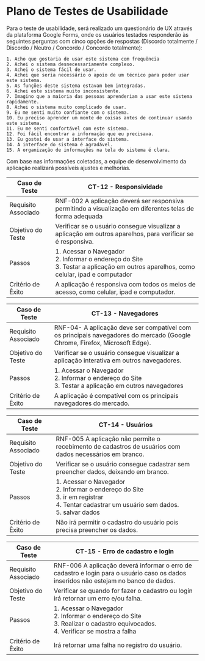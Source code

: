 # Plano de Testes de Usabilidade

Para o teste de usabilidade, será realizado um questionário de UX através da plataforma Google Forms, onde os usuários testados responderão às seguintes perguntas com cinco opções de respostas (Discordo totalmente / Discordo / Neutro / Concordo / Concordo totalmente): 

    1. Acho que gostaria de usar este sistema com frequência
    2. Achei o sistema desnecessariamente complexo.
    3. Achei o sistema fácil de usar.
    4. Achei que seria necessário o apoio de um técnico para poder usar este sistema.
    5. As funções deste sistema estavam bem integradas.
    6. Achei este sistema muito inconsistente.
    7. Imagino que a maioria das pessoas aprenderiam a usar este sistema rapidamente.
    8. Achei o sistema muito complicado de usar.
    9. Eu me senti muito confiante com o sistema.
    10. Eu preciso aprender um monte de coisas antes de continuar usando este sistema.
    11. Eu me senti confortável com este sistema.
    12. Foi fácil encontrar a informação que eu precisava.
    13. Eu gostei de usar a interface do sistema.
    14. A interface do sistema é agradável.
    15. A organização de informações na tela do sistema é clara.


Com base nas informações coletadas, a equipe de desenvolvimento da aplicação realizará possíveis ajustes e melhorias.


| **Caso de Teste** 	| **CT-12 - Responsividade**                                                                           	|
|--------------------|-----------------------------------------------------------------------------------------------------|
|	Requisito Associado| RNF-002	A aplicação deverá ser responsiva permitindo a visualização em diferentes telas de forma adequada   |
| Objetivo do Teste 	| Verificar se o usuário consegue visualizar a aplicação em outros aparelhos, para verificar se é responsiva.                                     |
| Passos 	           | 1. Acessar o Navegador<br>2. Informar o endereço do Site<br>3. Testar a aplicação em outros aparelhos, como celular, ipad e computador                      |
| Critério de Êxito  | A aplicação é responsiva com todos os meios de acesso, como celular, ipad e computador.                                  | 

| **Caso de Teste** 	| **CT-13 - Navegadores**                                                                           	|
|--------------------|-----------------------------------------------------------------------------------------------------|
|	Requisito Associado| RNF-04- A aplicação deve ser compatível com os principais navegadores do mercado (Google Chrome, Firefox, Microsoft Edge).   |
| Objetivo do Teste 	| Verificar se o usuário consegue visualizar a aplicação interativa em outros navegadores.                                     |
| Passos 	           | 1. Acessar o Navegador<br>2. Informar o endereço do Site<br>3. Testar a aplicação em outros navegadores                      |
| Critério de Êxito  | A aplicação é compatível com os principais navegadores do mercado.                                  | 

| **Caso de Teste** 	| **CT-14 - Usuários**                                                                           	|
|--------------------|-----------------------------------------------------------------------------------------------------|
|	Requisito Associado| RNF-005	A aplicação não permite o recebimento de cadastros de usuários com dados necessários em branco.   |
| Objetivo do Teste 	| Verificar se o usuário consegue cadastrar sem preencher dados, deixando em branco.                                     |
| Passos 	           | 1. Acessar o Navegador<br>2. Informar o endereço do Site<br>3. ir em registrar <br> 4. Tentar cadastrar um usuário sem dados. <br> 5. salvar dados|
| Critério de Êxito  | Não irá permitir o cadastro do usuário pois precisa preencher os dados.                                  | 


| **Caso de Teste** 	| **CT-15 - Erro de cadastro e login**                                                                           	|
|--------------------|-----------------------------------------------------------------------------------------------------|
|	Requisito Associado| RNF-006	A aplicação deverá informar o erro de cadastro e login para o usuário caso os dados inseridos não estejam no banco de dados.   |
| Objetivo do Teste 	| Verificar se quando for fazer o cadastro ou login irá retornar um erro e/ou falha.                                     |
| Passos 	           | 1. Acessar o Navegador<br>2. Informar o endereço do Site<br>3. Realizar o cadastro equivocados. <br> 4. Verificar se mostra a falha|
| Critério de Êxito  | Irá retornar uma falha no registro do usuário.                                  | 




